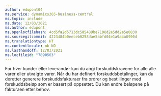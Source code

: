 ```yaml
---
author: edupont04
ms.service: dynamics365-business-central
ms.topic: include
ms.date: 12/03/2021
ms.author: edupont
ms.openlocfilehash: 4cd5fa2d5713dc585489be7198d2e5dd2a5e0030
ms.sourcegitcommit: 4223484b0eeceb0258dae5abfd04e1a9a4a0990d
ms.translationtype: HT
ms.contentlocale: nb-NO
ms.lasthandoff: 12/03/2021
ms.locfileid: "7890503"
---
```

For hver kunder eller leverandør kan du angi forskuddskravene for alle alle varer eller utvalgte varer. Når du har definert forskuddsbetalinger, kan du deretter generere forskuddsfakturaer fra ordrer og bestillinger med forskuddsbeløp som er basert på oppsettet. Du kan endre beløpene på fakturaen etter behov.  
